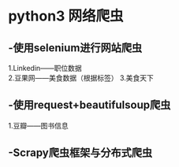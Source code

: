 # python3 网络爬虫
## -使用selenium进行网站爬虫
   1.Linkedin——职位数据  
   2.豆果网——美食数据（根据标签）
   3.美食天下
  
## -使用request+beautifulsoup爬虫
   1.豆瓣——图书信息
## -Scrapy爬虫框架与分布式爬虫
